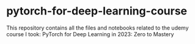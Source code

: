 # pytorch-for-deep-learning-course
This repository contains all the files and notebooks related to the udemy course I took: PyTorch for Deep Learning in 2023: Zero to Mastery
